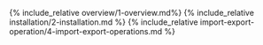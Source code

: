 {% include_relative overview/1-overview.md%}
{% include_relative installation/2-installation.md %}
{% include_relative import-export-operation/4-import-export-operations.md %}
